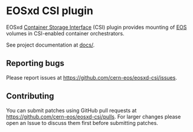 # EOSxd CSI plugin

EOSxd [Container Storage Interface](https://github.com/container-storage-interface/spec) (CSI) plugin provides mounting of [EOS](https://eos-web.web.cern.ch/eos-web/) volumes in CSI-enabled container orchestrators.

See project documentation at [docs/](./docs).

## Reporting bugs

Please report issues at <https://github.com/cern-eos/eosxd-csi/issues>.

## Contributing

You can submit patches using GitHub pull requests at <https://github.com/cern-eos/eosxd-csi/pulls>. For larger changes please open an Issue to discuss them first before submitting patches.
